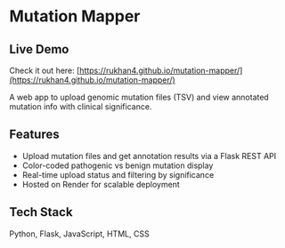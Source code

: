 # Mutation Mapper

## Live Demo

Check it out here: [https://rukhan4.github.io/mutation-mapper/](https://rukhan4.github.io/mutation-mapper/)

A web app to upload genomic mutation files (TSV) and view annotated mutation info with clinical significance.

## Features

- Upload mutation files and get annotation results via a Flask REST API  
- Color-coded pathogenic vs benign mutation display  
- Real-time upload status and filtering by significance  
- Hosted on Render for scalable deployment

## Tech Stack

Python, Flask, JavaScript, HTML, CSS